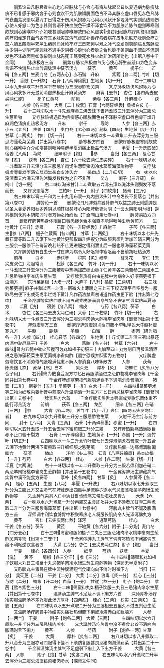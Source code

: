 <!-- { "loadSidebar": true } -->
　　删繁论曰凡脉极者主心也心应脉脉与心合心有病从脉起又曰以夏遇病为脉痹脉痹不已复感于邪内舍于心则食饮不为肌肤顔脱面色白不泽其脉空虚口唇见赤色凡脉气衰血焦发堕以夏丙丁日得之于伤风风损脉为心风心风状汗多若脉气实则热热则伤心使人好怒口为色赤甚则言语不快血脱色干燥不泽食饮不为肌肤若脉气虚则寒寒则欬欬则心痛喉中介介如哽甚则咽肿喉痹故曰心风虚实也若阳经脉病疗阴络阴络脉病疗阳经定其血气各守其乡脉实宜泻气虚宜补善疗病者病在皮毛肌肤筋脉则全疗之至六腑五藏则半死半生鶣鹊曰脉絶不疗三日死何以知之脉气空虚则衰顔焦发落脉应手少阴手少阴气絶则脉不通手少阴者心脉也心者脉之合也脉不通则血不流血不流则发色不泽故面黒如漆柴则血脉先死壬笃癸死水胜火故非治药所効也【出第八卷中千金同】
　　脉热极方三首
　　删繁疗脉实热极血气伤心使心好生赫怒口为色变赤言语不快消热止血气调脉理中茯苓汤方
　　茯苓　　　黄芩　　　栀子仁　　芒硝【各五两】生麦门冬【五两去心】赤石脂　升麻　　　紫菀【各二两】竹叶【切一升】　香豉【一升熬】　石膏【八两碎绵褁】生地黄【切一升】
　　右十二味切以水九升煮取二升去滓下芒硝分为三服忌酢物芜荑
　　又疗脉极热伤风损脉为心风心风状多汗无滋润消虚热极止汗麻黄汤方
　　麻黄【去节】　杏仁【各四两去皮尖两仁碎】　　　栀子仁黄芩　　　防风　　　紫菀【各三两】　升麻桂心　　　茯神　　　人参【各三两】　大枣【二十枚擘】石膏【六两碎绵褁】桑根白皮【一升】
　　右十三味切以水一斗先煮麻黄三沸去沫下诸药煮取三升去滓分为三服忌生葱酢物
　　又疗脉热极遇风为痹痹感心顔脱面色白不泽脉空虚口唇色赤干燥升麻润色消痹止热极汤方
　　升麻　　　射千　　　芎防　　　人参【各三两】赤小豆【五合】　生姜【四合】　麦门冬【去心四两】葳蕤【四两】生地黄【切一升】甘草【二两炙】　竹叶【切一升】
　　右十一味切以水一斗煮取二升去滓分为三服忌海藻菘菜芜荑【并出第八卷中】
　　脉寒极方四首
　　删繁疗脉极虚寒则欬欬则心痛喉中介介如哽甚则咽肿喉痹半夏消痛止极益气汤方
　　半夏【一升洗四破】宿姜【八两】　芎防　　　细辛附子【炮】　　参　　　当归【各三两】　桂心甘草【炙】　　茯苓【各二两】　杏仁【六十枚去两仁皮尖碎】
　　右十一味切以水一斗煮取三升去滓分温三服忌羊肉饧生葱菜猪肉冷水菘菜海藻酢物等
　　又疗脉极虚寒鬓发堕落安发润生桑白皮沐头方
　　桑白皮【二升细切】
　　右一味以水淹渍煮五六沸去滓洗沐鬓发数数为之自不复落
　　又方
　　麻子【三升研】　白桐叶【切一把】
　　右二味以淘米甘汁二斗煮取五六沸去滓以洗沐头则鬓发不落而长
　　又疗发堕落方
　　生柏叶【一升】　附子【四枚炮】　猪膏【三斤】
　　右三味末以膏三斤和为三十丸用布褁一丸内煎沐头汁中令发长不复落也【并出第八卷中】
　　脾劳论一首
　　删繁论曰凡脾劳病者补肺气以益之肺王则感脾是以圣人春夏养阳秋冬养阴以顺其根矣肝心为阳脾肺肾为阴【一云太阴阳明为根】逆其根则伐其本阴阳四时者万物之始终也【千金同出第七卷中】
　　脾劳实热方四首
　　删繁疗脾劳热身体眼目口唇悉痿黄舌本强直不能得咽唾生地黄煎方
　　生地黄汁【三升】赤蜜　　　石膏【各一升碎绵褁】升麻射干　　　子芩【各三两】　生参【八两】　栀子仁葳蕤【各四两】　甘草【二两炙】
　　右十味切以水七升先煮石膏等取二升去滓下生地黄汁更煎取四升绵捩分为四服若须利泄加芒硝三两分为三服余一服停下芒硝留晩若热不止更进服之得利泄止后一服也忌海藻菘菜芜荑
　　又疗脾劳热有白虫长一寸在脾为病令人好呕胷中塞呕而不出前胡吐热汤方
　　前胡　　　白术　　　赤茯苓　　枳实【炙】细辛　　　旋复花　　杏仁【去尖皮双仁】龙胆常山　　　松萝【各三两】　竹叶【切一升】
　　右十一味切以水一斗煮取三升去滓分为三服若腹中热满加芒硝山栀子仁黄芩各三两苦参二两加水二升忌酢物桃李雀肉生葱生菜
　　又疗脾劳热有白虫在脾中为病令人好呕茱茰根下虫酒方
　　东行茱茰根【大者一尺】大麻子【八升】橘皮【二两切】
　　右三味剉茱茰根麻子并和以酒一斗渍一宿微火上薄暖之三上三下绞去滓平旦空腹为一服取尽虫便下出或死或半烂或下黄汁凡作药法禁声勿语道作药虫便下验【并出第七卷中】
　　千金疗脾劳实热四肢不用五藏乖皮胀满肩息气急不安承气泄实热半夏汤方
　　半夏【洗】　　宿姜【各八两】　橘皮　　　芍药【各八两】茯苓　　　白术　　　杏仁【各三两去皮尖两仁研】大枣【二十枚擘】　竹叶【切一升】
　　右九味切以水一斗煮取三升去滓分为三服忌羊肉饧大酢桃李雀肉等【删繁同出第十五卷中】
　　脾劳虚寒方三首
　　删繁疗脾劳虚损消瘦四肢不举毛悴色天牛髓补虚寒丸方
　　牛髓　　　鹿髓　　　羊髓　　　白蜜
　　酥　　　　枣肉【研为脂各一升】人参【四分】　桂心茯苓【各四分】　生地黄【十斤切酒二升渍三宿出暴还内酒中取尽暴干】干姜　　　白术　　　芎防【各五分】　甘草【六分】
　　右十四味筛内五髓中微火煎搅可为丸如梧子初服三十丸加至四十丸为剂日再服温清酒进之忌海藻菘菜生葱芜荑桃李雀肉酢【髓字恐误并酥蜜为五物尔】
　　又疗脾虚劳寒饮食不消劳倦气胀噫满忧恚不解人参消食八味等散方
　　人参　　　茯苓　　　陈麦麴【熬】　麦蘖【熬】白术　　　吴茱茰　　厚朴【炙】　　防榔仁【炙各八分合子用】
　　右药筛为散食后服方寸匕日再服清酒进之忌酢物桃李雀肉等【千金同并出第七卷中】
　　千金疗脾虚寒劳损气胀噫满食不下通噫消食膏酒方
　　猪膏【二升】　宿姜汁【五升】吴茱茰【一升】白术【一斤】
　　右四味筛茱茰术等二物为细散内姜汁膏中煎取六升温清酒一升进方寸匕日再忌桃李雀肉等【删繁同出第十五卷中】
　　脾实热方六首
　　千金疗脾实热舌本强直或梦歌乐而体重不能行泻热汤方
　　前胡　　　茯苓【各三两】　龙胆　　　细辛【各三两】芒硝【三两】　参　　　大青【各二两】　苦竹叶【切一升】杏仁【四两去尖皮两仁者】
　　右九味切以水九升煮取三升分三服忌酢物生菜
　　又射干汤主疗与前方同
　　射干【八两】　大青【三两】　石膏【十两碎绵褁】赤蜜【一升】
　　右四味切以水五升煮取一升五合去滓下蜜煎取二升分三服
　　又疗脾热胁痛热满歇目赤不止口唇干裂方
　　石膏【一斤碎绵褁】生地黄汁【一升】赤蜜【一升】淡竹叶【切五升】
　　右四味以水一斗二升煮竹叶取七升去滓澄清煮石膏取一升五合去滓下地黄汁两沸下蜜煎取三升细细服之忌芜荑
　　又疗脾热偏一边痛胷满胁偏胀方
　　茯苓　　　橘皮　　　泽防【各三两】　石膏【八两碎绵褁】桑白皮根【一升】芍药　　　白术【各四两】　桂心
　　人参【各二两】　生姜【切一升】　半夏【六两洗】
　　右十一味切以水一斗二升煮取三升分为三服若须利加芒硝二两忌羊肉饧桃李雀肉生葱酢物【并出第十五卷中】
　　千金翼泻脾汤主脾藏病气实胷中满不能食方茯苓　　　厚朴【炙各四两】　甘草【炙】　　人参黄芩【各二两】　桂心【五两】　生姜【八两】　半夏【一升洗】
　　右八味切以水七升煮取三升分为三服此方又主冷气在脾藏走出四肢手足流肿亦逐水气忌海藻菘菜羊肉饧生葱酢物等
　　又主脾气实其人口中淡甘卧愦愦痛无常处呕吐反胃方
　　大黄【六两】
　　右一味以水六升煮取一升分再服又主食即吐并大便不通者加甘草二两煮取二升半分为三服忌海藻菘菜【并出第十七卷中】
　　泻脾丸主脾气不调及腹满方三首
　　深师调中利饮食除胃中积聚寒热老人将服长肌肉令人光泽泻脾丸方
　　黄芩　　　杏仁【去尖皮两仁熬】泽泻　　　通草芎防　　　桂心　　　白术　　　干姜【各五分】茯苓　　　黄芪　　　干地黄【各六分】附子【二分炮】麦门冬【四分去心】
　　右十三味筛蜜和服如梧子二丸日三服忌猪肉冷水桃李雀肉生葱酢芜荑等物【出第十三卷中】
　　千金翼泻脾丸主脾气不调有寒热或下闭塞调五藏不利呕逆饮食者方
　　大黄【六分】杏仁【去尖皮两仁熬】附子【炮】　　当归
　　干姜　　桂心【各四分】　人参　　　细辛
　　芍药　　茯苓　　　半夏【洗】　　黄芩
　　蜀椒【各三分汗】参【三分】
　　右十四味筛蜜和丸如梧子饮服六丸日三増至十丸忌猪羊肉冷水饧生葱生菜酢等物【深师无半夏附子】
　　又防脾丸主毒风在脾中流肿腹满短气食辄向向不消时时微下方
　　当归【三分】　吴茱茰【二分】　干姜【二分】　大黄【二分】狼毒【炙一分】　桂心【三分】　芎防【二分】　蜀椒【汗二分】白薇【一分】　甘遂【熬一分】　附子【炮二分】　葶苈【熬令紫色三分】
　　右十二味筛蜜和丸如梧子饮服三丸日三忌猪肉冷水生葱【并出第十七卷中】
　　温脾汤主脾气不足及不调下痢方六首
　　深师厚朴汤疗冷实服温脾汤不差乃服此汤方厚朴【四两炙】　桂心【二两】　枳实【三两炙】　生姜【五两】
　　右四味切以水五升煮取二升分为三服相去五里久不过五剂忌生葱
　　又温脾汤疗脾胃中冷结实头痛壮热但苦下痢或冷滞赤白如鱼脑方
　　人参【一两半】　干姜　　　附子【炮各二两】　大黄【三两】
　　右四味切以水六升煮取一升半分为三服忌猪肉冷水
　　又大温脾汤疗脾胃中冷不得食又谷不消向向胀满时苦下痢方
　　黄芩　　　人参　　　芍药　　　附子【炮各一两】甘草【炙】　　干姜　　　大黄　　　厚朴【炙各二两】
　　右八味切以水八升煮取二升八合分为三服亦可四服得下佳不下须防复服甚良忌猪肉海藻菘菜【并出第二十一卷中】
　　千金翼温脾汤主脾气不足虚弱下痢上入下出方干姜　　　大黄【各三两】　人参　　　附子【炮】甘草【炙各二两】
　　右五味切以水八升煮取二升半去滓分为三服忌海藻菘菜猪肉冷水【深师文仲同】
